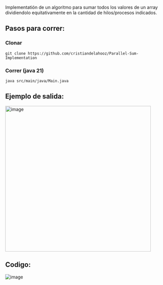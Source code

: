 Implementatión de un algoritmo para sumar todos los valores de un array dividiendolo equitativamente en la cantidad de hilos/procesos indicados.

## Pasos para correr:
### Clonar
```shell
git clone https://github.com/cristiandelahooz/Parallel-Sum-Implementation
```
### Correr (java 21)
```shell
java src/main/java/Main.java
```

## Ejemplo de salida: 
<img width="461" alt="image" src="https://github.com/user-attachments/assets/18216e51-0f54-4f68-a6de-bdac1d88e147" />

## Codigo:
![image](https://github.com/user-attachments/assets/c53bfe4d-22ca-4f72-a5be-a65b89f1b659)


